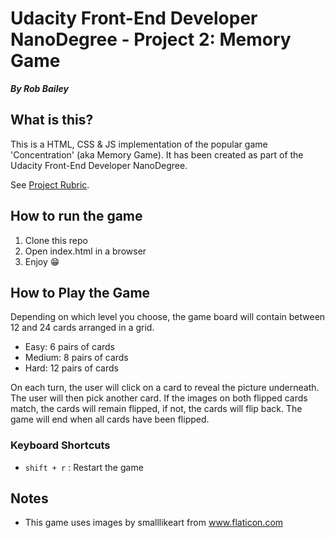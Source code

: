 # Udacity Front-End Developer NanoDegree - Project 2: Memory Game

**_By Rob Bailey_**

## What is this?

This is a HTML, CSS & JS implementation of the popular game 'Concentration' (aka Memory Game). It has been created as part of the Udacity Front-End Developer NanoDegree.

See [Project Rubric](https://review.udacity.com/#!/rubrics/591/view).

## How to run the game

1. Clone this repo
2. Open index.html in a browser
3. Enjoy :grin:

## How to Play the Game

Depending on which level you choose, the game board will contain between 12 and 24 cards arranged in a grid.

- Easy: 6 pairs of cards
- Medium: 8 pairs of cards
- Hard: 12 pairs of cards

On each turn, the user will click on a card to reveal the picture underneath. The user will then pick another card. If the images on both flipped cards match, the cards will remain flipped, if not, the cards will flip back. The game will end when all cards have been flipped.

### Keyboard Shortcuts

- `shift + r` : Restart the game

## Notes

- This game uses images by smalllikeart from www.flaticon.com
